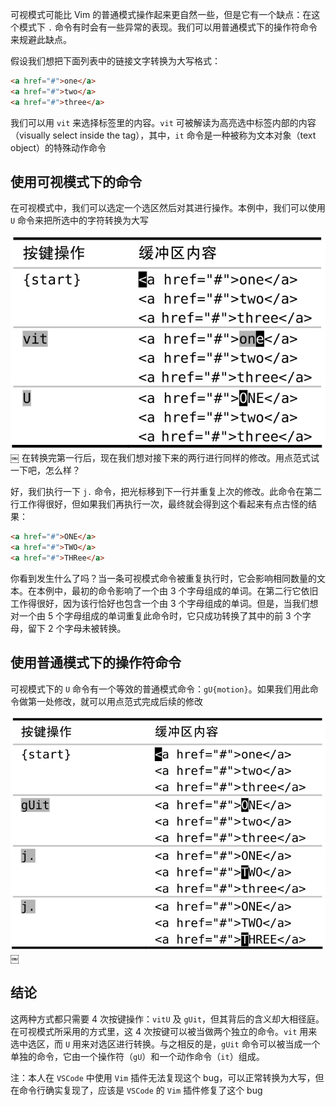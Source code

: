 可视模式可能比 Vim 的普通模式操作起来更自然一些，但是它有一个缺点：在这个模式下 `.` 命令有时会有一些异常的表现。我们可以用普通模式下的操作符命令来规避此缺点。

假设我们想把下面列表中的链接文字转换为大写格式：

```html
<a href="#">one</a>
<a href="#">two</a>
<a href="#">three</a>
```

我们可以用 `vit` 来选择标签里的内容。`vit` 可被解读为高亮选中标签内部的内容（visually select inside the tag），其中，`it` 命令是一种被称为文本对象（text object）的特殊动作命令

## 使用可视模式下的命令

在可视模式中，我们可以选定一个选区然后对其进行操作。本例中，我们可以使用 `U` 命令来把所选中的字符转换为大写

![](../../.vuepress/public/img/vim/066.jpg)
￼
在转换完第一行后，现在我们想对接下来的两行进行同样的修改。用点范式试一下吧，怎么样？

好，我们执行一下 `j.` 命令，把光标移到下一行并重复上次的修改。此命令在第二行工作得很好，但如果我们再执行一次，最终就会得到这个看起来有点古怪的结果：

```html
<a href="#">ONE</a>
<a href="#">TWO</a>
<a href="#">THRee</a>
```

你看到发生什么了吗？当一条可视模式命令被重复执行时，它会影响相同数量的文本。在本例中，最初的命令影响了一个由 3 个字母组成的单词。在第二行它依旧工作得很好，因为该行恰好也包含一个由 3 个字母组成的单词。但是，当我们想对一个由 5 个字母组成的单词重复此命令时，它只成功转换了其中的前 3 个字母，留下 2 个字母未被转换。

## 使用普通模式下的操作符命令

可视模式下的 `U` 命令有一个等效的普通模式命令：`gU{motion}`。如果我们用此命令做第一处修改，就可以用点范式完成后续的修改

![](../../.vuepress/public/img/vim/067.jpg)
￼
## 结论

这两种方式都只需要 4 次按键操作：`vitU` 及 `gUit`，但其背后的含义却大相径庭。在可视模式所采用的方式里，这 4 次按键可以被当做两个独立的命令。`vit` 用来选中选区，而 `U` 用来对选区进行转换。与之相反的是，`gUit` 命令可以被当成一个单独的命令，它由一个操作符（`gU`）和一个动作命令（`it`）组成。

注：本人在 `VSCode` 中使用 `Vim` 插件无法复现这个 bug，可以正常转换为大写，但在命令行确实复现了，应该是 `VSCode` 的 `Vim` 插件修复了这个 bug

